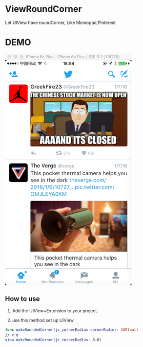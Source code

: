 # ViewRoundCorner
Let UIView have roundCorner, Like Memopad,Pinterest
# DEMO

![image](https://github.com/chenjunpu/ViewRoundCorner/blob/master/EDA865DA-90A3-4B5F-97AC-DB153F82AC8B.png) 

## How to use

1. Add the UIView+Extension to your project.

1. use this method set up UIView

```swift
func makeRoundedCorner(jc_cornerRadius cornerRadius: CGFloat)
// e.g
view.makeRoundedCorner(jc_cornerRadius: 8.0)
```
